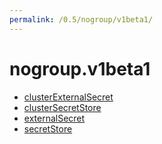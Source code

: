 ```yaml
---
permalink: /0.5/nogroup/v1beta1/
---
```


# nogroup.v1beta1

- [clusterExternalSecret](clusterExternalSecret.md)
- [clusterSecretStore](clusterSecretStore.md)
- [externalSecret](externalSecret.md)
- [secretStore](secretStore.md)
